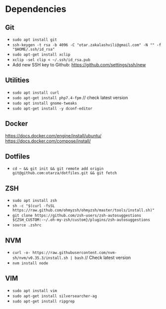 # Dependencies

## Git
- `sudo apt install git`
- `ssh-keygen -t rsa -b 4096 -C "otar.zakalashvili@gmail.com" -N "" -f "$HOME/.ssh/id_rsa"`
- `sudo apt-get install xclip`
- `xclip -sel clip < ~/.ssh/id_rsa.pub`
- Add new SSH key to Github: https://github.com/settings/ssh/new

## Utilities
- `sudo apt install curl`
- `sudo apt-get install php7.4-fpm` // check latest version
- `sudo apt install gnome-tweaks`
- `sudo apt-get install -y dconf-editor`

## Docker
https://docs.docker.com/engine/install/ubuntu/
https://docs.docker.com/compose/install/

## Dotfiles
- `cd ~ && git init && git remote add origin git@github.com:otarza/dotfiles.git && git fetch`

## ZSH
- `sudo apt install zsh`
- `sh -c "$(curl -fsSL https://raw.github.com/ohmyzsh/ohmyzsh/master/tools/install.sh)"`
- `git clone https://github.com/zsh-users/zsh-autosuggestions ${ZSH_CUSTOM:-~/.oh-my-zsh/custom}/plugins/zsh-autosuggestions`
- `source .zshrc`

## NVM
- `curl -o- https://raw.githubusercontent.com/nvm-sh/nvm/v0.35.3/install.sh | bash` // Check latest version
- `nvm install node`

## VIM
- `sudo apt install vim`
- `sudo apt-get install silversearcher-ag`
- `sudo apt-get install ripgrep`

